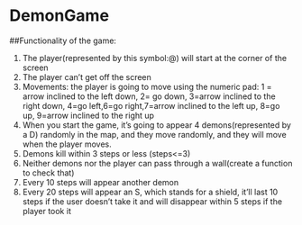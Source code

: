 # DemonGame
##Functionality of the game:
1.	The player(represented by this symbol:@) will start at the corner of the screen
2.	The player can’t get off the screen
3.	Movements: the player is going to move using the numeric pad: 1 = arrow inclined to the left down, 2= go down, 3=arrow inclined to the right down, 4=go left,6=go right,7=arrow inclined to the left up, 8=go up, 9=arrow inclined to the right up
4.	When you start the game, it’s going to appear 4 demons(represented by a D) randomly in the map, and they move randomly, and they will move when the player moves.
5.	Demons kill within 3 steps or less (steps<=3)
6.	Neither demons nor the player can pass through a wall(create a function to check that)
7.	Every 10 steps will appear another demon
8.	Every 20 steps will appear an S, which stands for a shield, it’ll last 10 steps if the user doesn’t take it and will disappear within 5 steps if the player took it
